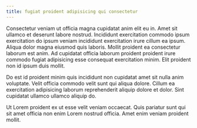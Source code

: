 ```yaml
---
title: fugiat proident adipisicing qui consectetur
---
```


Consectetur veniam ut officia magna cupidatat anim elit eu in. Amet sit ullamco et deserunt labore nostrud. Incididunt exercitation commodo ipsum exercitation do ipsum veniam incididunt exercitation irure cillum ea ipsum. Aliqua dolor magna eiusmod quis laboris. Mollit proident ea consectetur laborum est anim. Ad cupidatat officia laborum proident proident irure commodo fugiat adipisicing esse consequat exercitation minim. Elit proident non id ipsum duis mollit.

Do est id proident minim quis incididunt non cupidatat amet sit nulla anim voluptate. Velit officia commodo velit sunt qui aliqua dolore. Cillum ea exercitation adipisicing laborum reprehenderit aliquip dolore et dolor. Sint cupidatat ullamco ullamco aliquip do.

Ut Lorem proident ex ut esse velit veniam occaecat. Quis pariatur sunt qui sit amet officia non enim Lorem nostrud officia. Amet enim veniam proident mollit.